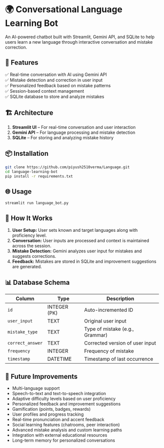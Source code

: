 # 🌍 Conversational Language Learning Bot  

An AI-powered chatbot built with Streamlit, Gemini API, and SQLite to help users learn a new language through interactive conversation and mistake correction.  

## 🚀 Features  
✅ Real-time conversation with AI using Gemini API  
✅ Mistake detection and correction in user input  
✅ Personalized feedback based on mistake patterns  
✅ Session-based context management  
✅ SQLite database to store and analyze mistakes  

## 🏗️ Architecture  
1. **Streamlit UI** – For real-time conversation and user interaction  
2. **Gemini API** – For language processing and mistake detection  
3. **SQLite** – For storing and analyzing mistake history  

## 📦 Installation  
```bash
git clone https://github.com/piyush2510verma/Language.git  
cd language-learning-bot  
pip install -r requirements.txt  
```

## 🌐 Usage  
```bash
streamlit run language_bot.py  
```

## 🧠 How It Works  
1. **User Setup:** User sets known and target languages along with proficiency level.  
2. **Conversation:** User inputs are processed and context is maintained across the session.  
3. **Mistake Detection:** Gemini analyzes user input for mistakes and suggests corrections.  
4. **Feedback:** Mistakes are stored in SQLite and improvement suggestions are generated.  

## 📊 Database Schema  
| Column           | Type         | Description                               |  
|------------------|--------------|-------------------------------------------|  
| `id`             | INTEGER (PK)  | Auto-incremented ID                      |  
| `user_input`      | TEXT          | Original user input                      |  
| `mistake_type`    | TEXT          | Type of mistake (e.g., Grammar)          |  
| `correct_answer`  | TEXT          | Corrected version of user input          |  
| `frequency`       | INTEGER        | Frequency of mistake                     |  
| `timestamp`       | DATETIME       | Timestamp of last occurrence             |  

## 🚧 Future Improvements
- Multi-language support
- Speech-to-text and text-to-speech integration
- Adaptive difficulty levels based on user proficiency
- Personalized feedback and improvement suggestions
- Gamification (points, badges, rewards)
- User profiles and progress tracking
- Real-time pronunciation and accent feedback
- Social learning features (chatrooms, peer interaction)
- Advanced mistake analysis and custom learning paths
- Integration with external educational resources
- Long-term memory for personalized conversations

